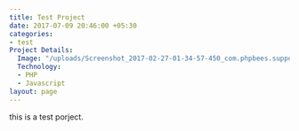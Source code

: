 ```yaml
---
title: Test Project
date: 2017-07-09 20:46:00 +05:30
categories:
- test
Project Details:
  Image: "/uploads/Screenshot_2017-02-27-01-34-57-450_com.phpbees.supportkhadayata.png"
  Technology:
  - PHP
  - Javascript
layout: page
---
```


this is a test porject.